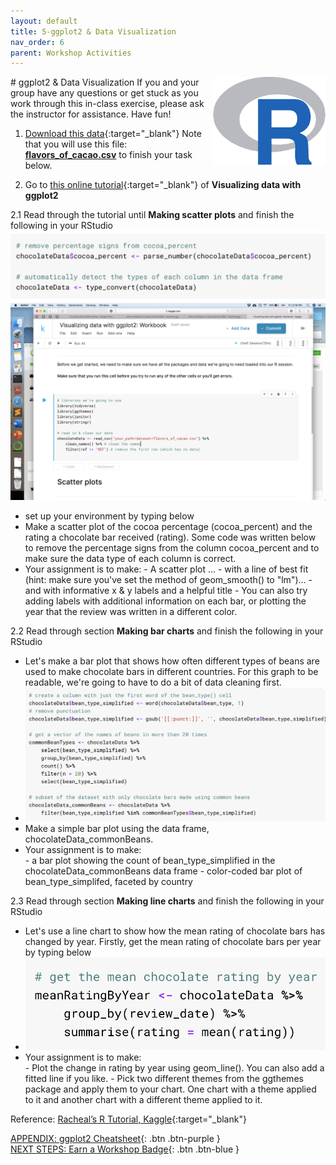 ```yaml
---
layout: default
title: 5-ggplot2 & Data Visualization
nav_order: 6
parent: Workshop Activities
---
```

<img src="images/ggplot-01.png" style="float:right;width:180px;" alt="rstudio logo"> 
# ggplot2 & Data Visualization
If you and your group have any questions or get stuck as you work through this in-class exercise, please ask the instructor for assistance.  Have fun!

1. [Download this data](http://bit.ly/2wfjTx3){:target="_blank"} Note that you will use this file: [**flavors_of_cacao.csv**](flavors_of_cacao.csv) to finish your task below.

2. Go to [this online tutorial](http://bit.ly/2wjPo95){:target="_blank"} of **Visualizing data with ggplot2**

2.1 Read through the tutorial until **Making scatter plots** and finish the following in your RStudio
![data](images/ggplot-02.png)
![data](images/ggplot-03.png)
- set up your environment by typing below
- Make a scatter plot of the cocoa percentage (cocoa_percent) and the rating a chocolate bar received (rating).  Some code was written below to remove the percentage signs from the column cocoa_percent and to make sure the data type of each column is correct. 
- Your assignment is to make: 
      - A scatter plot …
      - with a line of best fit (hint: make sure you've set the method of geom_smooth() to "lm")...
      - and with informative x & y labels and a helpful title
      - You can also try adding labels with additional information on each bar, or plotting the year that the review was written in a different color.

2.2 Read through section **Making bar charts** and finish the following in your RStudio
- Let's make a bar plot that shows how often different types of beans are used to make chocolate bars in different countries. For this graph to be readable, we're going to have to do a bit of data cleaning first. 
- ![data](images/ggplot-04.png)
- Make a simple bar plot using the data frame, chocolateData_commonBeans.
- Your assignment is to make:  
      - a bar plot showing the count of bean_type_simplified in  the chocolateData_commonBeans data frame
      - color-coded bar plot of bean_type_simplifed, faceted by country

2.3 Read through section **Making line charts** and finish the following in your RStudio
- Let's use a line chart to show how the mean rating of chocolate bars has changed by year. Firstly, get the mean rating of chocolate bars per year by typing below
- ![data](images/ggplot-05.png)
- Your assignment is to make:  
       - Plot the change in rating by year using geom_line(). You can also add a fitted line if you like. 
       - Pick two different themes from the ggthemes package and apply them to your chart. One chart with a theme applied to it and another chart with a different theme applied to it.

Reference: [Racheal’s R Tutorial, Kaggle](https://www.kaggle.com/rtatman/rachael-s-r-tutorials){:target="_blank"}

[APPENDIX: ggplot2 Cheatsheet](https://drive.google.com/file/d/1PuMBZwAutnBjJ8xVCeLgElZwcC1UIhrz/view){: .btn .btn-purple }<br>
[NEXT STEPS: Earn a Workshop Badge](informal-credentials.html){: .btn .btn-blue }
